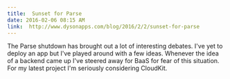 ```yaml
---
title:  Sunset for Parse
date: 2016-02-06 08:15 AM
link:  http://www.dysonapps.com/blog/2016/2/2/sunset-for-parse
---
```


The Parse shutdown has brought out a lot of interesting debates. I've yet to deploy an app but I've played around with a few ideas. Whenever the idea of a backend came up I've steered away for BaaS for fear of this situation. For my latest project I'm seriously considering CloudKit.